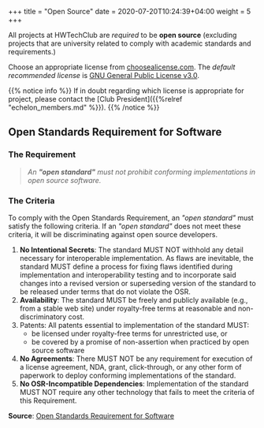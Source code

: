 +++
title = "Open Source"
date =  2020-07-20T10:24:39+04:00
weight = 5
+++

All projects at HWTechClub are *required* to be **open source** (excluding projects that are university related to comply with academic standards and requirements.)  

Choose an appropriate license from [choosealicense.com](https://choosealicense.com/). The *default recommended license* is [GNU General Public License v3.0](https://choosealicense.com/licenses/gpl-3.0/). 
 
{{% notice info %}}
If in doubt regarding which license is appropriate for project, please contact the [Club President]({{%relref "echelon_members.md" %}}).
{{% /notice %}}

## Open Standards Requirement for Software
### The Requirement
 > *An **"open standard"** must not prohibit conforming implementations in open source software.*

### The Criteria
To comply with the Open Standards Requirement, an *"open standard"* must satisfy the following criteria. If an *"open standard"* does not meet these criteria, it will be discriminating against open source developers.

1. **No Intentional Secrets**: The standard MUST NOT withhold any detail necessary for interoperable implementation. As flaws are inevitable, the standard MUST define a process for fixing flaws identified during implementation and interoperability testing and to incorporate said changes into a revised version or superseding version of the standard to be released under terms that do not violate the OSR.
2. **Availability**: The standard MUST be freely and publicly available (e.g., from a stable web site) under royalty-free terms at reasonable and non-discriminatory cost.
3. Patents: All patents essential to implementation of the standard MUST:
   - be licensed under royalty-free terms for unrestricted use, or
   - be covered by a promise of non-assertion when practiced by open source software
4. **No Agreements**: There MUST NOT be any requirement for execution of a license agreement, NDA, grant, click-through, or any other form of paperwork to deploy conforming implementations of the standard.
5. **No OSR-Incompatible Dependencies**: Implementation of the standard MUST NOT require any other technology that fails to meet the criteria of this Requirement.

**Source**: [Open Standards Requirement for Software](https://opensource.org/osr)